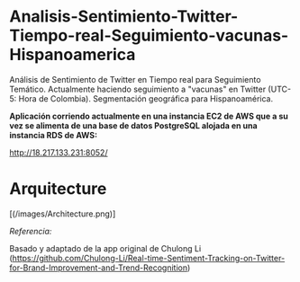 # Analisis-Sentimiento-Twitter-Tiempo-real-Seguimiento-vacunas-Hispanoamerica
Análisis de Sentimiento de Twitter en Tiempo real para Seguimiento Temático. Actualmente haciendo seguimiento a "vacunas" en Twitter (UTC-5: Hora de Colombia). Segmentación geográfica para Hispanoamérica.

**Aplicación corriendo actualmente en una instancia EC2 de AWS que a su vez se alimenta de una base de datos PostgreSQL alojada en una instancia RDS de AWS:**

http://18.217.133.231:8052/

# Arquitecture
[(/images/Architecture.png)]

*Referencia:*

Basado y adaptado de la app original de Chulong Li (https://github.com/Chulong-Li/Real-time-Sentiment-Tracking-on-Twitter-for-Brand-Improvement-and-Trend-Recognition)
